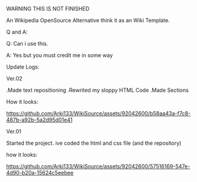 WARNING THIS IS NOT FINISHED








An Wikipedia OpenSource Alternative
think it as an Wiki Template.

Q and A:

Q: Can i use this.




A: Yes but you must credit me in some way
















Update Logs:

Ver.02

.Made text repositioning
.Rewrited my sloppy HTML Code
.Made Sections

How it looks:



https://github.com/Arki133/WikiSource/assets/92042600/b58aa43a-f7c8-487b-a92b-5a2d95d01e41



Ver.01

Started the project. ive coded the html and css file (and the repository)

how it looks:





https://github.com/Arki133/WikiSource/assets/92042600/57516169-547e-4d90-b20a-15624c5eebee
